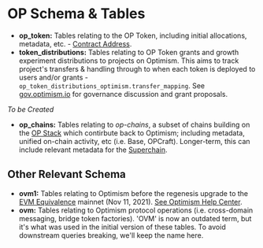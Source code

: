 # OP Schema & Tables

- **op_token:** Tables relating to the OP Token, including initial allocations, metadata, etc. - [Contract Address](https://optimistic.etherscan.io/token/0x4200000000000000000000000000000000000042).
- **token_distributions:** Tables relating to OP Token grants and growth experiment distributions to projects on Optimism. This aims to track project's transfers & handling through to when each token is deployed to users and/or grants - `op_token_distributions_optimism.transfer_mapping`. See [gov.optimism.io](https://gov.optimism.io/) for governance discussion and grant proposals.

*To be Created*
- **op_chains:** Tables relating to *op-chains*, a subset of chains building on the [OP Stack](https://optimism.mirror.xyz/fLk5UGjZDiXFuvQh6R_HscMQuuY9ABYNF7PI76-qJYs) which contirbute back to Optimism; including metadata, unified on-chain activity, etc (i.e. Base, OPCraft). Longer-term, this can include relevant metadata for the [Superchain](https://app.optimism.io/superchain).

## Other Relevant Schema
- **ovm1:** Tables relating to Optimism before the regenesis upgrade to the [EVM Equivalence](https://medium.com/ethereum-optimism/introducing-evm-equivalence-5c2021deb306) mainnet (Nov 11, 2021). [See Optimism Help Center](https://help.optimism.io/hc/en-us/articles/4414190132251-Where-is-my-pre-11-November-2021-transaction-history-).
- **ovm:** Tables relating to Optimism protocol operations (i.e. cross-domain messaging, bridge token factories). 'OVM' is now an outdated term, but it's what was used in the initial version of these tables. To avoid downstream queries breaking, we'll keep the name here.